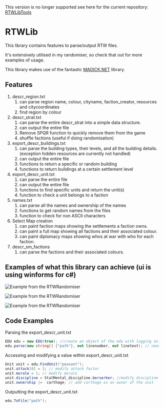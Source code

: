 This version is no longer supported see here for the current repository: [RTWLibTools](https://github.com/sargeantPig/RTWLibTools)

# RTWLib

This library contains features to parse/output RTW files.

It's extensively utilised in my randomiser, so check that out for more examples of usage.

This library makes use of the fantastic [MAGICK.NET](https://github.com/dlemstra/Magick.NET) library.

## Features

1. descr_region.txt
    1. can parse region name, colour, cityname, faction_creator, resources and citycoordinates
    2. find region by colour
2. descr_strat.txt 
    1. can parse the entire descr_strat into a simple data structure.
    2. can output the entire file
    3. Remove SPQR function to quickly remove them from the game
    4. shuffle factions (useful if doing randomisation)
3. export_descr_buildings.txt 
    1. can parse the building types, their levels, and all the building details. (exception hidden resources are currently not          handled)
    2. can output the entire file
    3. functions to return a specific or random building
    4. functions to return buildings at a certain settlement level
4. export_descr_unit.txt
    1. can parse the entire file
    2. can output the entire file
    3. functions to find specific units and return the unit(s)
    4. function to check a unit belongs to a faction
5.  names.txt
    1. can parse all the names and ownership of the names
    2. functions to get random names from the files
    3. function to check for non ASCII characters
6. Select Map creation
    1. can paint faction maps showing the settlements a faction owns.
    2. can paint a full map showing all factions and their associated colour.
    3. can paint diplomacy maps showing whos at war with who for each faction.
7. descr_sm_factions
    1. can parse the factions and their associated colours.


## Examples of what this library can achieve (ui is using winforms for c#)

![Example from the RTWRandomiser](https://media.discordapp.net/attachments/230357533980753921/724720371022168214/unknown.png)

![Example from the RTWRandomiser](https://media.discordapp.net/attachments/230357533980753921/724720608646135899/unknown.png)

![Example from the RTWRandomiser](https://media.discordapp.net/attachments/230357533980753921/724720776833532004/unknown.png)


## Code Examples

Parsing the export_descr_unit.txt
```csharp
EDU edu = new EDU(true); //create an object of the edu with logging on. 
edu.parse(new string[] {"path"}, out linenumber, out linetext); // needs a string array currently, line vars are for logging
```

Accessing and modifying a value within export_descr_unit.txt
```csharp
Unit unit = edu.FindUnit("peasant");
unit.attack[0] = 3; // modify attack factor
unit.morale = 1; // modify morale
unit.discipline = StatMental_discipline.berserker; //modify discipline
unit.ownership |=  carthage; // add carthage as an owner of the unit
```

Outputting the export_descr_unit.txt
```csharp
edu.ToFile("path");
```

